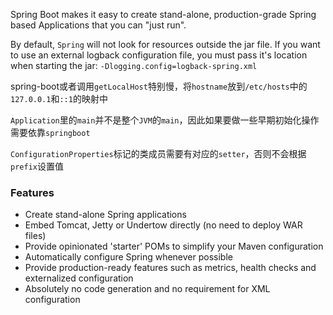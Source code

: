 Spring Boot makes it easy to create stand-alone, production-grade Spring based Applications that you can "just run".

By default, `Spring` will not look for resources outside the jar file. If you want to use an external logback configuration file, you must pass it's location when starting the jar: `-Dlogging.config=logback-spring.xml`

spring-boot或者调用`getLocalHost`特别慢，将`hostname`放到`/etc/hosts`中的`127.0.0.1`和`::1`的映射中

`Application`里的`main`并不是整个`JVM`的`main`，因此如果要做一些早期初始化操作需要依靠`springboot`

`ConfigurationProperties`标记的类成员需要有对应的`setter`，否则不会根据`prefix`设置值

### Features
- Create stand-alone Spring applications
- Embed Tomcat, Jetty or Undertow directly (no need to deploy WAR files)
- Provide opinionated 'starter' POMs to simplify your Maven configuration
- Automatically configure Spring whenever possible
- Provide production-ready features such as metrics, health checks and externalized configuration
- Absolutely no code generation and no requirement for XML configuration
